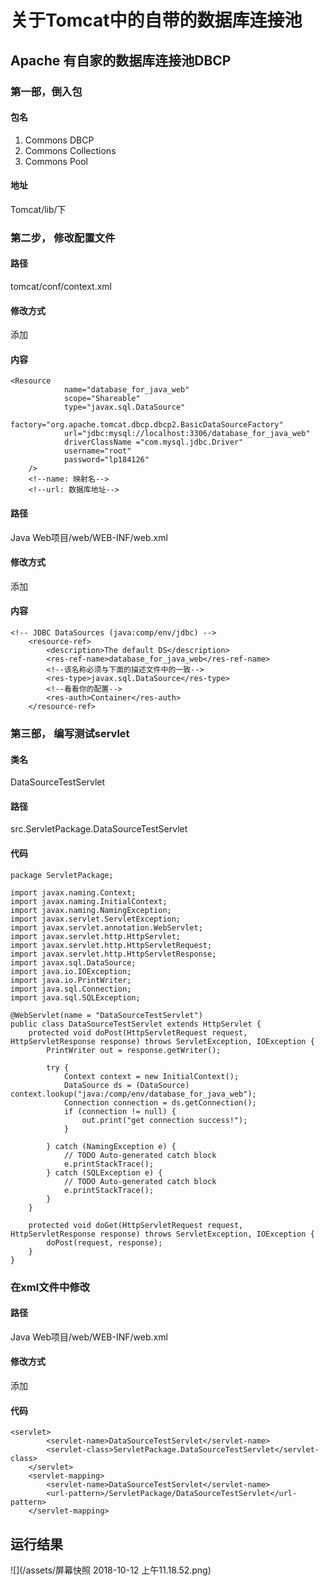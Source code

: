 # 关于Tomcat中的自带的数据库连接池
## Apache 有自家的数据库连接池DBCP
### 第一部，倒入包
#### 包名
1. Commons DBCP
2. Commons Collections
3. Commons Pool
#### 地址
Tomcat/lib/下
### 第二步， 修改配置文件
#### 路径
tomcat/conf/context.xml
#### 修改方式
添加
#### 内容
```
<Resource
            name="database_for_java_web"
            scope="Shareable"
            type="javax.sql.DataSource"
            factory="org.apache.tomcat.dbcp.dbcp2.BasicDataSourceFactory"
            url="jdbc:mysql://localhost:3306/database_for_java_web"
            driverClassName ="com.mysql.jdbc.Driver"
            username="root"
            password="lp184126"
    />
    <!--name: 映射名-->
    <!--url: 数据库地址-->
```
#### 路径
Java Web项目/web/WEB-INF/web.xml
#### 修改方式
添加
#### 内容

```
<!-- JDBC DataSources (java:comp/env/jdbc) -->
    <resource-ref>
        <description>The default DS</description>
        <res-ref-name>database_for_java_web</res-ref-name>
        <!--该名称必须与下面的描述文件中的一致-->
        <res-type>javax.sql.DataSource</res-type>
        <!--看看你的配置-->
        <res-auth>Container</res-auth>
    </resource-ref>
```

### 第三部， 编写测试servlet
#### 类名
DataSourceTestServlet
#### 路径
src.ServletPackage.DataSourceTestServlet
#### 代码
```
package ServletPackage;

import javax.naming.Context;
import javax.naming.InitialContext;
import javax.naming.NamingException;
import javax.servlet.ServletException;
import javax.servlet.annotation.WebServlet;
import javax.servlet.http.HttpServlet;
import javax.servlet.http.HttpServletRequest;
import javax.servlet.http.HttpServletResponse;
import javax.sql.DataSource;
import java.io.IOException;
import java.io.PrintWriter;
import java.sql.Connection;
import java.sql.SQLException;

@WebServlet(name = "DataSourceTestServlet")
public class DataSourceTestServlet extends HttpServlet {
    protected void doPost(HttpServletRequest request, HttpServletResponse response) throws ServletException, IOException {
        PrintWriter out = response.getWriter();

        try {
            Context context = new InitialContext();
            DataSource ds = (DataSource) context.lookup("java:/comp/env/database_for_java_web");
            Connection connection = ds.getConnection();
            if (connection != null) {
                out.print("get connection success!");
            }

        } catch (NamingException e) {
            // TODO Auto-generated catch block
            e.printStackTrace();
        } catch (SQLException e) {
            // TODO Auto-generated catch block
            e.printStackTrace();
        }
    }

    protected void doGet(HttpServletRequest request, HttpServletResponse response) throws ServletException, IOException {
        doPost(request, response);
    }
}
```
### 在xml文件中修改
#### 路径
Java Web项目/web/WEB-INF/web.xml
#### 修改方式
添加
#### 代码
```
<servlet>
        <servlet-name>DataSourceTestServlet</servlet-name>
        <servlet-class>ServletPackage.DataSourceTestServlet</servlet-class>
    </servlet>
    <servlet-mapping>
        <servlet-name>DataSourceTestServlet</servlet-name>
        <url-pattern>/ServletPackage/DataSourceTestServlet</url-pattern>
    </servlet-mapping>
```
## 运行结果
![](/assets/屏幕快照 2018-10-12 上午11.18.52.png)
